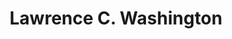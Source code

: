 ---
# Display name
title: Lawrence C. Washington

weight: 37

# Is this the primary user of the site?
superuser: false

# Role/position/tagline
role: co-PI

# Organizations/Affiliations to show in About widget
organizations:
- name: University of Maryland, College Park
  url: https://umd.edu

# Social/Academic Networking
# For available icons, see: https://sourcethemes.com/academic/docs/page-builder/#icons
#   For an email link, use "fas" icon pack, "envelope" icon, and a link in the
#   form "mailto:your-email@example.com" or "/#contact" for contact widget.
social:
- icon: globe
  icon_pack: fas
  link: 'https://www.math.umd.edu/~lcw/'
- icon: envelope
  icon_pack: fas
  link: 'mailto:lcw@math.umd.edu'
# - icon: linkedin
#   icon_pack: fab
#   link: 'https://www.linkedin.com/in/dsvolpe/'
- icon: wikipedia-w
  icon_pack: fab
  link: https://en.wikipedia.org/wiki/Lawrence_C._Washington
- icon: google-scholar
  icon_pack: ai
  link: https://scholar.google.com/citations?user=g9K2Bx4AAAAJ&hl=en
# - icon: github
#   icon_pack: fab
#   link: https://github.com/dsvolpe
# - icon: orcid
#   icon_pack: fab
#   link: https://orcid.org/0000-0001-7896-6268
# - icon: twitter
#   icon_pack: fab
#   link: https://twitter.com/rostrosfisicos


# Link to a PDF of your resume/CV.
# To use: copy your resume to `static/media/resume.pdf`, enable `ai` icons in `params.toml`, 
# and uncomment the lines below.
# - icon: cv
#   icon_pack: ai
#   link: media/resume.pdf

# Enter email to display Gravatar (if Gravatar enabled in Config)
email: "lcw@math.umd.edu"

# Highlight the author in author lists? (true/false)
highlight_name: true

user_groups:
- PIs
---